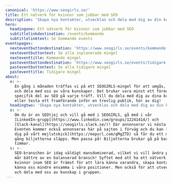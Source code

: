 ```yaml
---
canonical: 'https://www.seogirls.se/'
title: Ett nätverk för kvinnor som jobbar med SEO
description: 'Skapa nya kontakter, utvecklas och dela med dig av din kunskap.'
hero:
  headingone: Ett nätverk för kvinnor som jobbar med SEO
  subtitlelinkdestination: /events/kommande
  subtitlelinktext: Se kommande events
eventspages:
  nexteventbuttondestination: 'https://www.seogirls.se/events/kommande'
  nexteventbuttontext: Se alla inplanerade mingel
  nexteventtitle: Kommande mingel
  pasteventbuttondestination: 'https://www.seogirls.se/events/tidigare'
  pasteventbuttontext: Se alla tidigare mingel
  pasteventtitle: Tidigare mingel
about:
  e: >-
    En gång i månaden träffas vi på ett SEOGIRLS-mingel för att umgås, nätverka
    och dela med oss av våra kunskaper. Det brukar vara minst ett föredrag om en
    specifik del av SEO på varje träff. Vill du dela med dig av dina kunskaper
    eller testa ett framförande inför en trevlig publik, hör av dig!
  headingtwo: 'Skapa nya kontakter, utvecklas och dela med dig av din kunskap'
  o: >-
    Om du är en SEOtjej och vill gå med i SEOGIRLS, gå med i vår
    [LinkedIn-grupp](https://www.linkedin.com/groups/12241414/) och
    [Slack-kanal](https://seogirls.slack.se/)! Där annonserar vi nästa event.
    Eventen kommer också annonseras här på sajten i förväg och du kan [signa upp
    dig på vårt mejlutskick](https://eepurl.com/gMgZTD) så får du ett mejl nästa
    gång biljetterna släpps. Men passa på! Biljetterna brukar gå på bara några
    timmar.
  s: >-
    SEO-branschen är idag väldigt mansdominerad, vilket vi vill ändra på. Alla
    mår bättre av en balanserad bransch! Syftet med att ha ett nätverk för bara
    kvinnor inom SEO är främst för att lära känna varandra, skapa kontakter och
    känna oss mindre ensamma i våra positioner. Men också för att utveckla oss
    och dela med oss av kunskap i gruppen.
---
```


